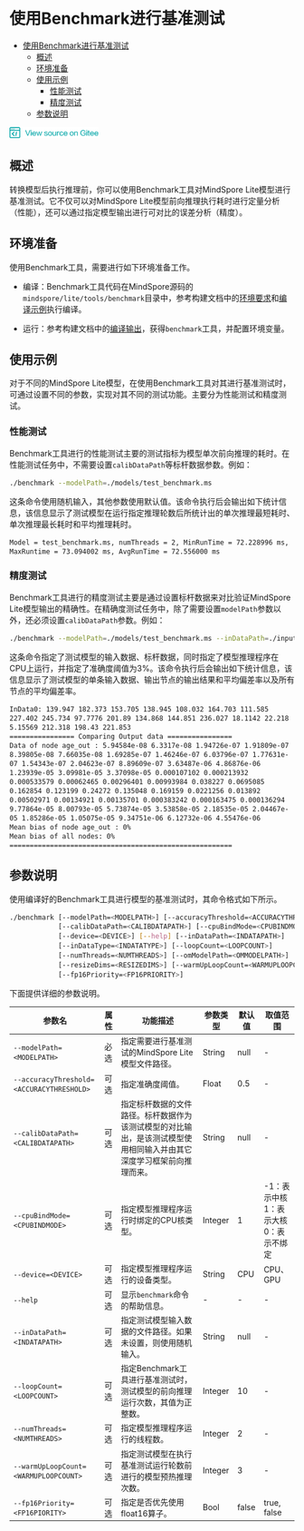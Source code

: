 ﻿# 使用Benchmark进行基准测试

<!-- TOC -->

- [使用Benchmark进行基准测试](#使用benchmark进行基准测试)
    - [概述](#概述)
    - [环境准备](#环境准备)
    - [使用示例](#使用示例)
        - [性能测试](#性能测试)
        - [精度测试](#精度测试)
    - [参数说明](#参数说明)

<!-- /TOC -->

<a href="https://gitee.com/mindspore/docs/blob/master/lite/tutorials/source_zh_cn/use/benchmark_tool.md" target="_blank"><img src="../_static/logo_source.png"></a>

## 概述

转换模型后执行推理前，你可以使用Benchmark工具对MindSpore Lite模型进行基准测试。它不仅可以对MindSpore Lite模型前向推理执行耗时进行定量分析（性能），还可以通过指定模型输出进行可对比的误差分析（精度）。

## 环境准备

使用Benchmark工具，需要进行如下环境准备工作。

- 编译：Benchmark工具代码在MindSpore源码的`mindspore/lite/tools/benchmark`目录中，参考构建文档中的[环境要求](https://www.mindspore.cn/lite/tutorial/zh-CN/master/build.html#id1)和[编译示例](https://www.mindspore.cn/lite/tutorial/zh-CN/master/build.html#id3)执行编译。

- 运行：参考构建文档中的[编译输出](https://www.mindspore.cn/lite/tutorial/zh-CN/master/build.html#id4)，获得`benchmark`工具，并配置环境变量。

## 使用示例

对于不同的MindSpore Lite模型，在使用Benchmark工具对其进行基准测试时，可通过设置不同的参数，实现对其不同的测试功能。主要分为性能测试和精度测试。

### 性能测试

Benchmark工具进行的性能测试主要的测试指标为模型单次前向推理的耗时。在性能测试任务中，不需要设置`calibDataPath`等标杆数据参数。例如：

```bash
./benchmark --modelPath=./models/test_benchmark.ms
```

这条命令使用随机输入，其他参数使用默认值。该命令执行后会输出如下统计信息，该信息显示了测试模型在运行指定推理轮数后所统计出的单次推理最短耗时、单次推理最长耗时和平均推理耗时。

```
Model = test_benchmark.ms, numThreads = 2, MinRunTime = 72.228996 ms, MaxRuntime = 73.094002 ms, AvgRunTime = 72.556000 ms
```

### 精度测试

Benchmark工具进行的精度测试主要是通过设置标杆数据来对比验证MindSpore Lite模型输出的精确性。在精确度测试任务中，除了需要设置`modelPath`参数以外，还必须设置`calibDataPath`参数。例如：

```bash
./benchmark --modelPath=./models/test_benchmark.ms --inDataPath=./input/test_benchmark.bin --device=CPU --accuracyThreshold=3 --calibDataPath=./output/test_benchmark.out
```

这条命令指定了测试模型的输入数据、标杆数据，同时指定了模型推理程序在CPU上运行，并指定了准确度阈值为3%。该命令执行后会输出如下统计信息，该信息显示了测试模型的单条输入数据、输出节点的输出结果和平均偏差率以及所有节点的平均偏差率。

```
InData0: 139.947 182.373 153.705 138.945 108.032 164.703 111.585 227.402 245.734 97.7776 201.89 134.868 144.851 236.027 18.1142 22.218 5.15569 212.318 198.43 221.853
================ Comparing Output data ================
Data of node age_out : 5.94584e-08 6.3317e-08 1.94726e-07 1.91809e-07 8.39805e-08 7.66035e-08 1.69285e-07 1.46246e-07 6.03796e-07 1.77631e-07 1.54343e-07 2.04623e-07 8.89609e-07 3.63487e-06 4.86876e-06 1.23939e-05 3.09981e-05 3.37098e-05 0.000107102 0.000213932 0.000533579 0.00062465 0.00296401 0.00993984 0.038227 0.0695085 0.162854 0.123199 0.24272 0.135048 0.169159 0.0221256 0.013892 0.00502971 0.00134921 0.00135701 0.000383242 0.000163475 0.000136294 9.77864e-05 8.00793e-05 5.73874e-05 3.53858e-05 2.18535e-05 2.04467e-05 1.85286e-05 1.05075e-05 9.34751e-06 6.12732e-06 4.55476e-06
Mean bias of node age_out : 0%
Mean bias of all nodes: 0%
=======================================================
```

## 参数说明

使用编译好的Benchmark工具进行模型的基准测试时，其命令格式如下所示。

```bash
./benchmark [--modelPath=<MODELPATH>] [--accuracyThreshold=<ACCURACYTHRESHOLD>]
			[--calibDataPath=<CALIBDATAPATH>] [--cpuBindMode=<CPUBINDMODE>]
			[--device=<DEVICE>] [--help] [--inDataPath=<INDATAPATH>]
			[--inDataType=<INDATATYPE>] [--loopCount=<LOOPCOUNT>]
			[--numThreads=<NUMTHREADS>] [--omModelPath=<OMMODELPATH>]
			[--resizeDims=<RESIZEDIMS>] [--warmUpLoopCount=<WARMUPLOOPCOUNT>]
			[--fp16Priority=<FP16PRIORITY>]
```

下面提供详细的参数说明。

| 参数名            | 属性 | 功能描述                                                     | 参数类型                                                 | 默认值 | 取值范围 |
| ----------------- | ---- | ------------------------------------------------------------ | ------ | -------- | ---------------------------------- |
| `--modelPath=<MODELPATH>` | 必选 | 指定需要进行基准测试的MindSpore Lite模型文件路径。 | String | null  | -        |
| `--accuracyThreshold=<ACCURACYTHRESHOLD>` | 可选 | 指定准确度阈值。 | Float           | 0.5    | -        |
| `--calibDataPath=<CALIBDATAPATH>` | 可选 | 指定标杆数据的文件路径。标杆数据作为该测试模型的对比输出，是该测试模型使用相同输入并由其它深度学习框架前向推理而来。 | String | null | - |
| `--cpuBindMode=<CPUBINDMODE>` | 可选 | 指定模型推理程序运行时绑定的CPU核类型。 | Integer | 1      | -1：表示中核<br/>1：表示大核<br/>0：表示不绑定 |
| `--device=<DEVICE>` | 可选 | 指定模型推理程序运行的设备类型。 | String | CPU | CPU、GPU |
| `--help` | 可选 | 显示`benchmark`命令的帮助信息。 | - | - | - |
| `--inDataPath=<INDATAPATH>` | 可选 | 指定测试模型输入数据的文件路径。如果未设置，则使用随机输入。 | String | null | - |
| `--loopCount=<LOOPCOUNT>` | 可选 | 指定Benchmark工具进行基准测试时，测试模型的前向推理运行次数，其值为正整数。 | Integer | 10 | - |
| `--numThreads=<NUMTHREADS>` | 可选 | 指定模型推理程序运行的线程数。 | Integer | 2 | - |
| `--warmUpLoopCount=<WARMUPLOOPCOUNT>` | 可选 | 指定测试模型在执行基准测试运行轮数前进行的模型预热推理次数。 | Integer | 3 | - |
| `--fp16Priority=<FP16PIORITY>` | 可选 | 指定是否优先使用float16算子。 | Bool | false | true, false |